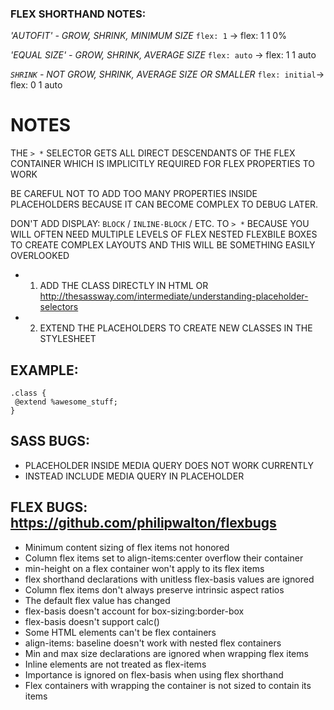 ### FLEX SHORTHAND NOTES:
_'AUTOFIT' - GROW, SHRINK, MINIMUM SIZE_
`flex: 1` -> flex: 1 1 0%

_'EQUAL SIZE' - GROW, SHRINK, AVERAGE SIZE_
`flex: auto`   ->  flex: 1 1 auto

_`SHRINK` - NOT GROW, SHRINK, AVERAGE SIZE OR SMALLER_
`flex: initial`->  flex: 0 1 auto

# NOTES
THE `> *` SELECTOR GETS ALL DIRECT DESCENDANTS OF THE FLEX CONTAINER
WHICH IS IMPLICITLY REQUIRED FOR FLEX PROPERTIES TO WORK

BE CAREFUL NOT TO ADD TOO MANY PROPERTIES INSIDE PLACEHOLDERS BECAUSE IT
CAN BECOME COMPLEX TO DEBUG LATER.

DON'T ADD DISPLAY: `BLOCK` / `INLINE-BLOCK` / ETC. TO `> *` BECAUSE YOU WILL OFTEN
NEED MULTIPLE LEVELS OF FLEX NESTED FLEXBILE BOXES TO CREATE COMPLEX LAYOUTS
AND THIS WILL BE SOMETHING EASILY OVERLOOKED

- 1. ADD THE CLASS DIRECTLY IN HTML OR http://thesassway.com/intermediate/understanding-placeholder-selectors

- 2. EXTEND THE PLACEHOLDERS TO CREATE NEW CLASSES IN THE STYLESHEET

## EXAMPLE:
```
.class {
 @extend %awesome_stuff;
}
```

## SASS BUGS:
-  PLACEHOLDER INSIDE MEDIA QUERY DOES NOT WORK CURRENTLY
-  INSTEAD INCLUDE MEDIA QUERY IN PLACEHOLDER

## FLEX BUGS: https://github.com/philipwalton/flexbugs
- Minimum content sizing of flex items not honored
- Column flex items set to align-items:center overflow their container
- min-height on a flex container won't apply to its flex items
- flex shorthand declarations with unitless flex-basis values are ignored
- Column flex items don't always preserve intrinsic aspect ratios
- The default flex value has changed
- flex-basis doesn't account for box-sizing:border-box
- flex-basis doesn't support calc()
- Some HTML elements can't be flex containers
- align-items: baseline doesn't work with nested flex containers
- Min and max size declarations are ignored when wrapping flex items
- Inline elements are not treated as flex-items
- Importance is ignored on flex-basis when using flex shorthand
- Flex containers with wrapping the container is not sized to contain its items
